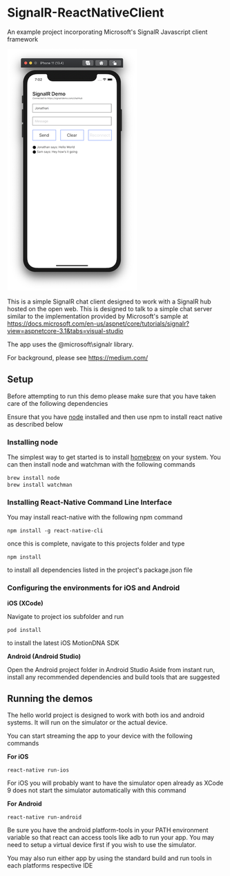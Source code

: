 # SignalR-ReactNativeClient
An example project incorporating Microsoft's SignalR Javascript client framework 

<img src="https://github.com/jonathanzufi/SignalR-ReactNativeClient/blob/master/assets/ios_preview.png">

This is a simple SignalR chat client designed to work with a SignalR hub hosted on the open web. This is designed to talk to a simple chat server similar to the implementation provided by Microsoft's sample at https://docs.microsoft.com/en-us/aspnet/core/tutorials/signalr?view=aspnetcore-3.1&tabs=visual-studio 

The app uses the @microsoft\signalr library. 

For background, please see https://medium.com/<url>  
  
## Setup
Before attempting to run this demo please make sure that you have taken care of the following dependencies

Ensure that you have [node](https://nodejs.org/en/download/) installed and then use npm to install react native as described below

### Installing node
The simplest way to get started is to install [homebrew](https://brew.sh) on your system.
You can then install node and watchman with the following commands
```
brew install node
brew install watchman
```

### Installing React-Native Command Line Interface
You may install react-native with the following npm command
```
npm install -g react-native-cli
```
once this is complete, navigate to this projects folder and type 
```
npm install
``` 
to install all dependencies listed in the project's package.json file

### Configuring the environments for iOS and Android

__iOS (XCode)__

Navigate to project ios subfolder and run
```
pod install
```
to install the latest iOS MotionDNA SDK

__Android (Android Studio)__

Open the Android project folder in Android Studio
Aside from instant run, install any recommended dependencies and build tools that are suggested


## Running the demos
The hello world project is designed to work with both ios and android systems. It will run on the simulator or the actual device.

You can start streaming the app to your device with the following commands

__For iOS__

```
react-native run-ios
```
For iOS you will probably want to have the simulator open already as XCode 9 does not start the simulator automatically with this command

__For Android__

```
react-native run-android
```
Be sure you have the android platform-tools in your PATH environment variable so that react can access tools like adb to run your app. You may need to setup a virtual device first if you wish to use the simulator.

You may also run either app by using the standard build and run tools in each platforms respective IDE

